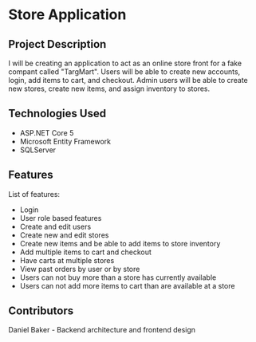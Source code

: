 # Store Application

## Project Description
I will be creating an application to act as an online store front for a fake compant called "TargMart". Users will be able to create new accounts, login, add items to cart, and checkout. Admin users will be able to create new stores, create new items, and assign inventory to stores.

## Technologies Used
* ASP.NET Core 5
* Microsoft Entity Framework
* SQLServer

## Features
List of features:
* Login
* User role based features
* Create and edit users
* Create new and edit stores
* Create new items and be able to add items to store inventory
* Add multiple items to cart and checkout
* Have carts at multiple stores
* View past orders by user or by store
* Users can not buy more than a store has currently available
* Users can not add more items to cart than are available at a store

## Contributors
Daniel Baker - Backend architecture and frontend design

